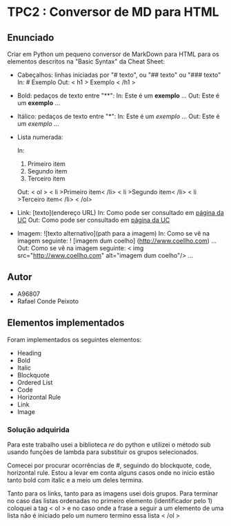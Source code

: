 # TPC2 : Conversor de MD para HTML

## Enunciado

Criar em Python um pequeno conversor de MarkDown para HTML para os elementos descritos na "Basic Syntax" da Cheat Sheet:

- Cabeçalhos: linhas iniciadas por "# texto", ou "## texto" ou "### texto"
In: # Exemplo
Out: < h1 > Exemplo < /h1 >

- Bold: pedaços de texto entre "**":
In: Este é um **exemplo** ...
Out: Este é um <b>exemplo</b> ...

- Itálico: pedaços de texto entre "*":
In: Este é um *exemplo* ...
Out: Este é um <i>exemplo</i> ...
- Lista numerada:

    In:
  1. Primeiro item
  2. Segundo item
  3. Terceiro item

    Out:
    < ol >
    < li >Primeiro item< /li>
    < li >Segundo item< /li>
    < li >Terceiro item< /li>
    < /ol>

- Link: [texto](endereço URL)
    In: Como pode ser consultado em [página da UC](http://www.uc.pt)
    Out: Como pode ser consultado em <a href="http://www.uc.pt">página da UC</a>

- Imagem: ![texto alternativo](path para a imagem)
    In: Como se vê na imagem seguinte: ! [imagem dum coelho] (http://www.coellho.com) ...
    Out: Como se vê na imagem seguinte: < img src="http://www.coellho.com" alt="imagem dum coelho"/> ...

## Autor

- A96807
- Rafael Conde Peixoto


## Elementos implementados 

Foram implementados os seguintes elementos:

- Heading
- Bold
- Italic
- Blockquote
- Ordered List
- Code
- Horizontal Rule
- Link
- Image

### Solução adquirida 

Para este trabalho usei a biblioteca *re* do python e utilizei o método sub usando funções de lambda para substituir os grupos selecionados.

Comecei por procurar ocorrências de *#*, seguindo do blockquote, code, horizontal rule. Estou a levar em conta alguns casos onde no inicio estão tanto bold com italic e a meio um deles termina.

Tanto para os links, tanto para as imagens usei dois grupos. Para terminar no caso das listas ordenadas no primeiro elemento (identificador pelo 1) coloquei a tag < ol > e no caso onde a frase a seguir a um elemento de uma lista não é iniciado pelo um numero termino essa lista < /ol >
